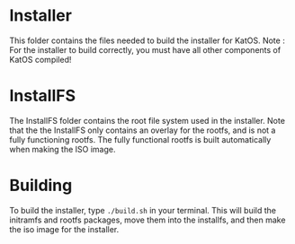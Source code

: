 # Installer
This folder contains the files needed to build the installer for KatOS.
Note : For the installer to build correctly, you must have all other components of KatOS compiled!

# InstallFS
The InstallFS folder contains the root file system used in the installer.
Note that the the InstallFS only contains an overlay for the rootfs, and is not a fully functioning rootfs.
The fully functional rootfs is built automatically when making the ISO image.

# Building
To build the installer, type `./build.sh` in your terminal.
This will build the initramfs and rootfs packages, move them into the installfs, and then make the iso image for the installer.
